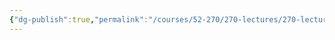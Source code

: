 ```yaml
---
{"dg-publish":true,"permalink":"/courses/52-270/270-lectures/270-lecture-8/","dgHomeLink":true,"dgPassFrontmatter":false,"dgShowBacklinks":true,"dgShowLocalGraph":true,"dgShowInlineTitle":false}
---
```


